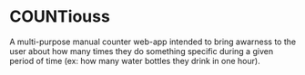 # COUNTiouss
A multi-purpose manual counter web-app intended to bring awarness to the user about how many times they do something specific during a given period of time (ex: how many water bottles they drink in one hour).
